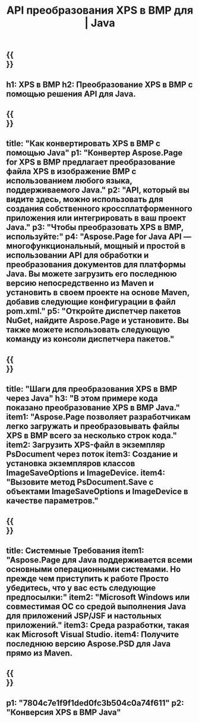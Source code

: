 ﻿---
translation: true
template: /_templates/_conversion-child-java.md
title: API преобразования XPS в BMP для | Java
url: /java/conversion/xps-to-bmp/
description: Пример кода преобразования Java для формата XPS в файл BMP. Используйте этот пример кода для преобразования XPS в BMP в любом веб- или настольном приложении на основе Java.
informat: XPS
outformat: BMP
otherformats: EPS PS
---

{{<section banner>}}
---
h1: XPS в BMP
h2: Преобразование XPS в BMP с помощью решения API для Java.
---

{{<section overview>}}
---
title: "Как конвертировать XPS в BMP с помощью Java"
p1: "Конвертер Aspose.Page for XPS в BMP предлагает преобразование файла XPS в изображение BMP с использованием любого языка, поддерживаемого Java."
p2: "API, который вы видите здесь, можно использовать для создания собственного кроссплатформенного приложения или интегрировать в ваш проект Java."
p3: "Чтобы преобразовать XPS в BMP, используйте:"
p4: "Aspose.Page for Java API — многофункциональный, мощный и простой в использовании API для обработки и преобразования документов для платформы Java. Вы можете загрузить его последнюю версию непосредственно из Maven и установить в своем проекте на основе Maven, добавив следующие конфигурации в файл pom.xml."
p5: "Откройте диспетчер пакетов NuGet, найдите Aspose.Page и установите. Вы также можете использовать следующую команду из консоли диспетчера пакетов."
---

{{<section feature1>}}
---
title: "Шаги для преобразования XPS в BMP через Java"
h3: "В этом примере кода показано преобразование XPS в BMP Java."
item1: "Aspose.Page позволяет разработчикам легко загружать и преобразовывать файлы XPS в BMP всего за несколько строк кода."
item2: Загрузить XPS-файл в экземпляр PsDocument через поток
item3: Создание и установка экземпляров классов ImageSaveOptions и ImageDevice.
item4: "Вызовите метод PsDocument.Save с объектами ImageSaveOptions и ImageDevice в качестве параметров."
---

{{<section feature2>}}
---
title: Системные Требования
item1: "Aspose.Page для Java поддерживается всеми основными операционными системами. Но прежде чем приступить к работе Просто убедитесь, что у вас есть следующие предпосылки:"
item2: "Microsoft Windows или совместимая ОС со средой выполнения Java для приложений JSP/JSF и настольных приложений."
item3: Среда разработки, такая как Microsoft Visual Studio.
item4: Получите последнюю версию Aspose.PSD для Java прямо из Maven.
---

{{<section gist>}}
---
p1: "7804c7e1f9f1ded0fc3b504c0a74f611"
p2: "Конверсия XPS в BMP Java"
---
